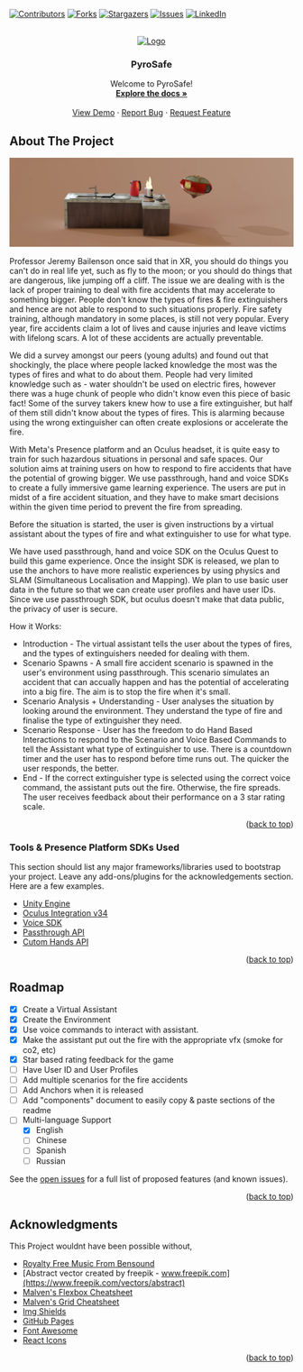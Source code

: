 <div id="top"></div>

[![Contributors][contributors-shield]][contributors-url]
[![Forks][forks-shield]][forks-url]
[![Stargazers][stars-shield]][stars-url]
[![Issues][issues-shield]][issues-url]
[![LinkedIn][linkedin-shield]][linkedin-url]



<!-- PROJECT LOGO -->
<br />
<div align="center">
  <a href="#">
    <img src="https://res.cloudinary.com/ideation/image/upload/w_128,h_128,q_auto,f_auto,dpr_auto/jgzaoo7pq4bnbsntokeb" alt="Logo" width="80" height="80">
  </a>

  <h3 align="center">PyroSafe</h3>

  <p align="center">
    Welcome to PyroSafe!
    <br />
    <a href="https://github.com/mr-talukdar/Pyrosafe-Game"><strong>Explore the docs »</strong></a>
    <br />
    <br />
    <a href="https://github.com/mr-talukdar/Pyrosafe-Game/tree/master/Build">View Demo</a>
    ·
    <a href="https://github.com/mr-talukdar/Pyrosafe-Game/issues">Report Bug</a>
    ·
    <a href="https://github.com/mr-talukdar/Pyrosafe-Game/issues">Request Feature</a>
  </p>
</div>



<!-- TABLE OF CONTENTS 
<details>
  <summary>Table of Contents</summary>
  <ol>
    <li>
      <a href="#about-the-project">About The Project</a>
      <ul>
        <li><a href="#Tools-&-Presence-Platform-SDKs-Used">Tools & Presence Platform SDKs Used</a></li>
      </ul>
    </li>
    <li>
      <a href="#getting-started">Getting Started</a>
      <ul>
        <li><a href="#prerequisites">Prerequisites</a></li>
        <li><a href="#installation">Installation</a></li>
      </ul>
    </li>
    <li><a href="#usage">Usage</a></li>
    <li><a href="#roadmap">Roadmap</a></li>
    <li><a href="#contributing">Contributing</a></li>
    <li><a href="#license">License</a></li>
    <li><a href="#contact">Contact</a></li>
    <li><a href="#acknowledgments">Acknowledgments</a></li>
  </ol>
</details>
-->


<!-- ABOUT THE PROJECT -->
## About The Project

[![Product Name Screen Shot][product-screenshot]](https://example.com)

Professor Jeremy Bailenson once said that in XR, you should do things you can't do in real life yet, such as fly to the moon; or you should do things that are dangerous, like jumping off a cliff. 
The issue we are dealing with is the lack of proper training to deal with fire accidents that may accelerate to something bigger. People don't know the types of fires & fire extinguishers and hence are not able to respond to such situations properly. Fire safety training, although mandatory in some places, is still not very popular. Every year, fire accidents claim a lot of lives and cause injuries and leave victims with lifelong scars. A lot of these accidents are actually preventable.

We did a survey amongst our peers (young adults) and found out that shockingly, the place where people lacked knowledge the most was the types of fires and what to do about them. People had very limited knowledge such as - water shouldn't be used on electric fires, however there was a huge chunk of people who didn't know even this piece of basic fact!
Some of the survey takers knew how to use a fire extinguisher, but half of them still didn't know about the types of fires. This is alarming because using the wrong extinguisher can often create explosions or accelerate the fire.

With Meta's Presence platform and an Oculus headset, it is quite easy to train for such hazardous situations in personal and safe spaces. 
Our solution aims at training users on how to respond to fire accidents that have the potential of growing bigger. We use passthrough, hand and voice SDKs to create a fully immersive game learning experience. The users are put in midst of a fire accident situation, and they have to make smart decisions within the given time period to prevent the fire from spreading.

Before the situation is started, the user is given instructions by a virtual assistant about the types of fire and what extinguisher to use for what type. 

We have used passthrough, hand and voice SDK on the Oculus Quest to build this game experience.
Once the insight SDK is released, we plan to use the anchors to have more realistic experiences by using physics and SLAM (Simultaneous Localisation and Mapping).
We plan to use basic user data in the future so that we can create user profiles and have user IDs.
Since we use passthrough SDK, but oculus doesn't make that data public, the privacy of user is secure.

How it Works:
* Introduction - The virtual assistant tells the user about the types of fires, and the types of extinguishers needed for dealing with them.
* Scenario Spawns - A small fire accident scenario is spawned in the user's environment using passthrough. This scenario simulates an accident that can accually happen and has the potential of accelerating into a big fire. The aim is to stop the fire when it's small.
* Scenario Analysis + Understanding - User analyses the situation by looking around the environment. They understand the type of fire and finalise the type of extinguisher they need.
* Scenario Response - User has the freedom to do Hand Based Interactions to respond to the Scenario and Voice Based Commands to tell the Assistant what type of extinguisher to use. There is a countdown timer and the user has to respond before time runs out. The quicker the user responds, the better.
* End - If the correct extinguisher type is selected using the correct voice command, the assistant puts out the fire. Otherwise, the fire spreads. The user receives feedback about their performance on a 3 star rating scale.





<p align="right">(<a href="#top">back to top</a>)</p>



### Tools & Presence Platform SDKs Used

This section should list any major frameworks/libraries used to bootstrap your project. Leave any add-ons/plugins for the acknowledgements section. Here are a few examples.

* [Unity Engine](https://unity.com/)
* [Oculus Integration v34](https://assetstore.unity.com/packages/tools/integration/oculus-integration-82022)
* [Voice SDK](https://developer.oculus.com/experimental/voice-sdk-overview/)
* [Passthrough API](https://developer.oculus.com/experimental/passthrough-api/)
* [Cutom Hands API](https://developer.oculus.com/resources/hands-design-intro/)

<p align="right">(<a href="#top">back to top</a>)</p>


<!--

## Getting Started

This is an example of how you may give instructions on setting up your project locally.
To get a local copy up and running follow these simple example steps.

### Prerequisites

This is an example of how to list things you need to use the software and how to install them.
* npm
  ```sh
  npm install npm@latest -g
  ```

### Installation

_Below is an example of how you can instruct your audience on installing and setting up your app. This template doesn't rely on any external dependencies or services._

1. Get a free API Key at [https://example.com](https://example.com)
2. Clone the repo
   ```sh
   git clone https://github.com/your_username_/Project-Name.git
   ```
3. Install NPM packages
   ```sh
   npm install
   ```
4. Enter your API in `config.js`
   ```js
   const API_KEY = 'ENTER YOUR API';
   ```

<p align="right">(<a href="#top">back to top</a>)</p>



<!-- USAGE EXAMPLES 
## Usage

Use this space to show useful examples of how a project can be used. Additional screenshots, code examples and demos work well in this space. You may also link to more resources.

_For more examples, please refer to the [Documentation](https://example.com)_

<p align="right">(<a href="#top">back to top</a>)</p>

-->

<!-- ROADMAP -->
## Roadmap

- [x] Create a Virtual Assistant 
- [x] Create the Environment
- [x] Use voice commands to interact with assistant.
- [x] Make the assistant put out the fire with the appropriate vfx (smoke for co2, etc)
- [x] Star based rating feedback for the game
- [ ] Have User ID and User Profiles
- [ ] Add multiple scenarios for the fire accidents
- [ ] Add Anchors when it is released
- [ ] Add "components" document to easily copy & paste sections of the readme
- [ ] Multi-language Support
    - [x] English
    - [ ] Chinese
    - [ ] Spanish
    - [ ] Russian

See the [open issues](https://github.com/othneildrew/Best-README-Template/issues) for a full list of proposed features (and known issues).

<p align="right">(<a href="#top">back to top</a>)</p>



<!-- CONTRIBUTING 
## Contributing

Contributions are what make the open source community such an amazing place to learn, inspire, and create. Any contributions you make are **greatly appreciated**.

If you have a suggestion that would make this better, please fork the repo and create a pull request. You can also simply open an issue with the tag "enhancement".
Don't forget to give the project a star! Thanks again!

1. Fork the Project
2. Create your Feature Branch (`git checkout -b feature/AmazingFeature`)
3. Commit your Changes (`git commit -m 'Add some AmazingFeature'`)
4. Push to the Branch (`git push origin feature/AmazingFeature`)
5. Open a Pull Request

<p align="right">(<a href="#top">back to top</a>)</p>



<!-- LICENSE 
## License

Distributed under the MIT License. See `LICENSE.txt` for more information.

<p align="right">(<a href="#top">back to top</a>)</p>



<!-- CONTACT 
## Contact

Your Name - [@your_twitter](https://twitter.com/your_username) - email@example.com

Project Link: [https://github.com/your_username/repo_name](https://github.com/your_username/repo_name)

<p align="right">(<a href="#top">back to top</a>)</p>



<!-- ACKNOWLEDGMENTS -->
## Acknowledgments

This Project wouldnt have been possible without,

* [Royalty Free Music From Bensound](https://www.bensound.com/)
* [Abstract vector created by freepik - www.freepik.com](https://www.freepik.com/vectors/abstract)
* [Malven's Flexbox Cheatsheet](https://flexbox.malven.co/)
* [Malven's Grid Cheatsheet](https://grid.malven.co/)
* [Img Shields](https://shields.io)
* [GitHub Pages](https://pages.github.com)
* [Font Awesome](https://fontawesome.com)
* [React Icons](https://react-icons.github.io/react-icons/search)

<p align="right">(<a href="#top">back to top</a>)</p>



<!-- MARKDOWN LINKS & IMAGES -->
<!-- https://www.markdownguide.org/basic-syntax/#reference-style-links -->
[contributors-shield]: https://img.shields.io/github/contributors/othneildrew/Best-README-Template.svg?style=for-the-badge
[contributors-url]: https://github.com/mr-talukdar/Pyrosafe-Game/issues
[forks-shield]: https://img.shields.io/github/forks/othneildrew/Best-README-Template.svg?style=for-the-badge
[forks-url]: https://github.com/mr-talukdar/Pyrosafe-Game/network/members
[stars-shield]: https://img.shields.io/github/stars/othneildrew/Best-README-Template.svg?style=for-the-badge
[stars-url]: https://github.com/mr-talukdar/Pyrosafe-Game/stargazers
[issues-shield]: https://img.shields.io/github/issues/othneildrew/Best-README-Template.svg?style=for-the-badge
[issues-url]: https://github.com/mr-talukdar/Pyrosafe-Game/issues
[linkedin-shield]: https://img.shields.io/badge/-LinkedIn-black.svg?style=for-the-badge&logo=linkedin&colorB=555
[linkedin-url]: https://www.linkedin.com/in/mr-talukdar/
[product-screenshot]: https://github.com/mr-talukdar/Pyrosafe-Game/blob/master/Images/wjorxxjg6jsfywddmtxo.png
